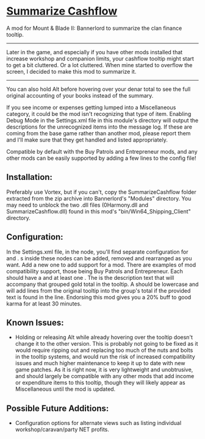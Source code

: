 # [Summarize Cashflow](https://www.nexusmods.com/mountandblade2bannerlord/mods/505)
A mod for Mount &amp; Blade II: Bannerlord to summarize the clan finance tooltip.
_____________________
Later in the game, and especially if you have other mods installed that increase workshop and companion limits, your cashflow tooltip might start to get a bit cluttered. Or a lot cluttered. When mine started to overflow the screen, I decided to make this mod to summarize it.
_____________________
You can also hold Alt before hovering over your denar total to see the full original accounting of your books instead of the summary.

If you see income or expenses getting lumped into a Miscellaneous category, it could be the mod isn't recognizing that type of item. Enabling Debug Mode in the Settings.xml file in this module's directory will output the descriptions for the unrecognized items into the message log. If these are coming from the base game rather than another mod, please report them and I'll make sure that they get handled and listed appropriately.

Compatible by default with the Buy Patrols and Entrepreneur mods, and any other mods can be easily supported by adding a few lines to the config file!


## Installation:
Preferably use Vortex, but if you can't, copy the SummarizeCashflow folder extracted from the zip archive into Bannerlord's "Modules" directory.
You may need to unblock the two .dll files (0Harmony.dll and SummarizeCashflow.dll) found in this mod's "bin/Win64_Shipping_Client" directory.


## Configuration:
In the Settings.xml file, in the <Entries> node, you'll find separate configuration for <Income> and <Expenses>.
<Group>s inside these nodes can be added, removed and rearranged as you want. Add a new one to add support for a mod.
There are examples of mod compatibility support, those being Buy Patrols and Entrepreneur.
Each <Group> should have a <Label> and at least one <Match>.
The <Label> is the description text that will accompany that grouped gold total in the tooltip.
A <Match> should be lowercase and will add lines from the original tooltip into the group's total if the provided text is found in the line.
Endorsing this mod gives you a 20% buff to good karma for at least 30 minutes.


## Known Issues:
- Holding or releasing Alt while already hovering over the tooltip doesn't change it to the other version. This is probably not going to be fixed as it would require ripping out and replacing too much of the nuts and bolts in the tooltip systems, and would run the risk of increased compatibility issues and much higher maintenance to keep it up to date with new game patches. As it is right now, it is very lightweight and unobtrusive, and should largely be compatible with any other mods that add income or expenditure items to this tooltip, though they will likely appear as Miscellaneous until the mod is updated.


## Possible Future Additions:
- Configuration options for alternate views such as listing individual workshop/caravan/party NET profits.
